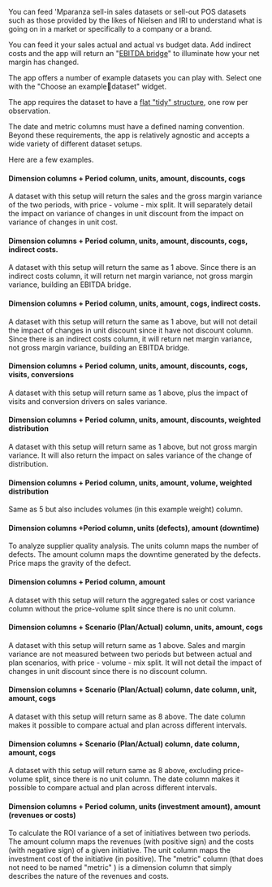 You can feed 'Mparanza sell-in sales datasets or sell-out POS datasets such as those provided by the likes of Nielsen and IRI to understand what is going on in a market or specifically to a company or a brand. 

You can feed it your sales actual and actual vs budget data. Add indirect costs and the app will return an "[EBITDA bridge](https://mparanza.com/site/MANAGING_INDIRECT_COSTS/)" to illuminate how your net margin has changed.

The app offers a number of example datasets you can play with. Select one with the "Choose an example📁dataset" widget.

The app requires the dataset to have a [flat "tidy" structure](https://mparanza.com/site/EXPECTED_DATASET_STRUCTURE/), one row per observation. 

The date and metric columns must have a defined naming convention. Beyond these requirements, the app is relatively agnostic and accepts a wide variety of different dataset setups. 

Here are a few examples. 

#### Dimension columns + Period column, units, amount, discounts, cogs  

A dataset with this setup will return the sales and the gross margin variance of the two periods, with price - volume - mix split. It will separately detail the impact on variance of changes in unit discount from the impact on variance of changes in unit cost.  

#### Dimension columns + Period column, units, amount, discounts, cogs, indirect costs.  

A dataset with this setup will return the same as 1 above. Since there is an indirect costs column, it will return net margin variance, not gross margin variance, building an EBITDA bridge.

#### Dimension columns + Period column, units, amount, cogs, indirect costs.  

A dataset with this setup will return the same as 1 above, but will not detail the impact of changes in unit discount since it have not discount column. Since there is an indirect costs column, it will return net margin variance, not gross margin variance, building an EBITDA bridge.

#### Dimension columns + Period column, units, amount, discounts, cogs, visits, conversions   

A dataset with this setup will return same as 1 above, plus the impact of visits and conversion drivers on sales variance.

#### Dimension columns + Period column, units, amount, discounts, weighted distribution   

A dataset with this setup will return same as 1 above, but not gross margin variance. It will also return the impact on sales variance of the change of distribution.

#### Dimension columns + Period column, units, amount, volume, weighted distribution

Same as 5 but also includes volumes (in this example weight) column.

#### Dimension columns +Period column, units (defects), amount (downtime)

To analyze supplier quality analysis. The units column maps the number of defects. The amount column maps the downtime generated by the defects. Price maps the gravity of the defect.

#### Dimension columns + Period column, amount

A dataset with this setup will return the aggregated sales or cost variance column without the price-volume split since there is no unit column. 

#### Dimension columns + Scenario (Plan/Actual) column, units, amount, cogs  

A dataset with this setup will return same as 1 above. Sales and margin variance are not measured between two periods but between actual and plan scenarios, with price - volume - mix split. It will not detail the impact of changes in unit discount since there is no discount column.  

#### Dimension columns + Scenario (Plan/Actual) column, date column, unit, amount, cogs

A dataset with this setup will return same as 8 above. The date column makes it possible to compare actual and plan across different intervals. 

#### Dimension columns + Scenario (Plan/Actual) column, date column, amount, cogs

A dataset with this setup will return same as 8 above, excluding price-volume split, since there is no unit column. The date column makes it possible to compare actual and plan across different intervals. 

#### Dimension columns + Period column, units (investment amount), amount (revenues or costs)

To calculate the ROI variance of a set of initiatives between two periods. The amount column maps the revenues (with positive sign) and the costs  (with negative sign) of a given initiative. The unit column maps the investment cost of the initiative (in positive). The "metric" column (that does not need to be named "metric" ) is a dimension column that simply describes the nature of the revenues and costs.



 







